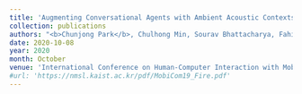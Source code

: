 ```yaml
---
title: 'Augmenting Conversational Agents with Ambient Acoustic Contexts'
collection: publications
authors: "<b>Chunjong Park</b>, Chulhong Min, Sourav Bhattacharya, Fahim Kawsar"
date: 2020-10-08
year: 2020
month: October
venue: 'International Conference on Human-Computer Interaction with Mobile Devices and Services (MobileHCI)'
#url: 'https://nmsl.kaist.ac.kr/pdf/MobiCom19_Fire.pdf'
---
```

